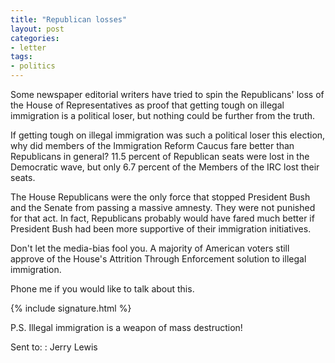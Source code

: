 ```yaml
---
title: "Republican losses"
layout: post
categories:
- letter
tags:
- politics
---
```


Some newspaper editorial writers have tried to spin the Republicans' loss of the House of Representatives as proof that getting tough on illegal immigration is a political loser, but nothing could be further from the truth.

If getting tough on illegal immigration was such a political loser this election, why did members of the Immigration Reform Caucus fare better than Republicans in general? 11.5 percent of Republican seats were lost in the Democratic wave, but only 6.7 percent of the Members of the IRC lost their seats. 

The House Republicans were the only force that stopped President Bush and the Senate from passing a massive amnesty. They were not punished for that act. In fact, Republicans probably would have fared much better if President Bush had been more supportive of their immigration initiatives. 

Don't let the media-bias fool you. A majority of American voters still approve of the House's Attrition Through Enforcement solution to illegal immigration. 

Phone me if you would like to talk about this.

{% include signature.html %}

P.S. Illegal immigration is a weapon of mass destruction!

Sent to:
: Jerry Lewis
